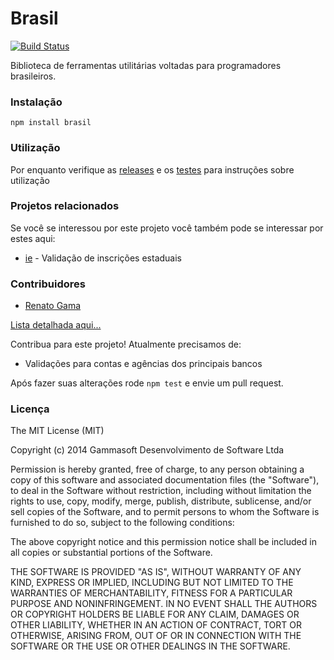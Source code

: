 Brasil
======

[![Build Status](https://drone.io/github.com/gammasoft/brasil/status.png)](https://drone.io/github.com/gammasoft/brasil/latest)

Biblioteca de ferramentas utilitárias voltadas para programadores brasileiros.

### Instalação

`npm install brasil`

### Utilização

Por enquanto verifique as [releases](https://github.com/gammasoft/brasil/releases) e os [testes](tests) para instruções sobre utilização

### Projetos relacionados

Se você se interessou por este projeto você também pode se interessar por estes aqui:

- [ie](https://github.com/gammasoft/ie) - Validação de inscrições estaduais

### Contribuidores

- [Renato Gama](http://www.github.com/renatoargh)

[Lista detalhada aqui...](contributors.md)

Contribua para este projeto! Atualmente precisamos de:

- Validações para contas e agências dos principais bancos

Após fazer suas alterações rode `npm test` e envie um pull request.

### Licença

The MIT License (MIT)

Copyright (c) 2014 Gammasoft Desenvolvimento de Software Ltda

Permission is hereby granted, free of charge, to any person obtaining a copy of this software and associated documentation files (the "Software"), to deal in the Software without restriction, including without limitation the rights to use, copy, modify, merge, publish, distribute, sublicense, and/or sell copies of the Software, and to permit persons to whom the Software is furnished to do so, subject to the following conditions:

The above copyright notice and this permission notice shall be included in all copies or substantial portions of the Software.

THE SOFTWARE IS PROVIDED "AS IS", WITHOUT WARRANTY OF ANY KIND, EXPRESS OR IMPLIED, INCLUDING BUT NOT LIMITED TO THE WARRANTIES OF MERCHANTABILITY, FITNESS FOR A PARTICULAR PURPOSE AND NONINFRINGEMENT. IN NO EVENT SHALL THE AUTHORS OR COPYRIGHT HOLDERS BE LIABLE FOR ANY CLAIM, DAMAGES OR OTHER LIABILITY, WHETHER IN AN ACTION OF CONTRACT, TORT OR OTHERWISE, ARISING FROM, OUT OF OR IN CONNECTION WITH THE SOFTWARE OR THE USE OR OTHER DEALINGS IN THE SOFTWARE.
